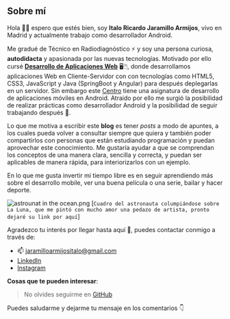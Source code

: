 ## Sobre mí

Hola 🙋‍♂️ espero que estés bien, soy **Italo Ricardo Jaramillo Armijos**, vivo en Madrid y actualmente trabajo como desarrollador Android. <br />

Me gradué de Técnico en Radiodiagnóstico ⚡ y soy una persona curiosa, **autodidacta** y apasionada por las nuevas tecnologías. Motivado por ello cursé **[Desarrollo de Aplicaciones Web](https://www.centronelson.org/)** 🖥🖱, donde desarrollamos aplicaciones Web en Cliente-Servidor con con tecnologías como HTML5, CSS3, JavaScript y Java (SpringBoot y Angular) para después deplegarlas en un servidor. Sin embargo este [Centro](https://www.centronelson.org/) tiene una asignatura de desarrollo de aplicaciones móviles en Android. Atraído por ello me surgió la posibilidad de realizar prácticas como desarrollador Android y la posibilidad de seguir trabajando después 📲. <br />

Lo que me motiva a escribir este **blog** es tener *posts* a modo de apuntes, a los cuales 
pueda volver a consultar siempre que quiera y también poder compartirlos con personas
que están estudiando programación y puedan aprovechar este conocimiento. Me gustaría ayudar a que se comprendan los conceptos de una manera clara, sencilla y correcta, y puedan ser aplicables de manera rápida, para interiorizarlos con un ejemplo. <br />

En lo que me gusta invertir mi tiempo libre es en seguir aprendiendo más sobre el desarrollo mobile, ver una buena película o una serie, bailar y hacer deporte. 

![astrounat in the ocean.png](https://cdn.hashnode.com/res/hashnode/image/upload/v1632591119768/HzgezMZVd.png) [`Cuadro del astronauta columpiándose sobre La Luna, que me pintó con mucho amor una pedazo de artista, pronto dejaré su link por aquí`] 

Agradezco tu interés por llegar hasta aquí 🤗, puedes contactar conmigo a través de: <br/>
- 📫 jaramilloarmijositalo@gmail.com
- [LinkedIn](https://www.linkedin.com/in/italo-ricardo-jaramillo-armijos-3b0b68202) 
- [Instagram](https://www.instagram.com/italo.jar/)

**Cosas que te pueden interesar**: 
>  No olvides seguirme en [GitHub](https://github.com/italojar)

Puedes saludarme y dejarme tu mensaje en los comentarios 👇

<!--
**italojar/italojar** is a ✨ _special_ ✨ repository because its `README.md` (this file) appears on your GitHub profile.

Here are some ideas to get you started:

- 🔭 I’m currently working on ...
- 🌱 I’m currently learning ...
- 👯 I’m looking to collaborate on ...
- 🤔 I’m looking for help with ...
- 💬 Ask me about ...
- 📫 How to reach me: ...
- 😄 Pronouns: ...
- ⚡ Fun fact: ...
-->
